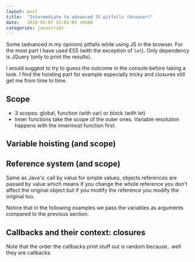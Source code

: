 ```yaml
---
layout: post
title:  "Intermediate to advanced JS pitfalls (browser)"
date:   2018-02-07 15:01:05 +0100
categories: javascript
---
```

Some (advanced in my opinion) pitfalls while using JS in the browser. For the most part I have used ES5 (with the exception of `let`). Only dependency is JQuery (only to print the results).

I would suggest to try to guess the outcome in the console before taking a look. I find the hoisting part for example especially tricky and closures still get me from time to time.

## Scope
<script async src="//jsfiddle.net/spygi/cyrv6wzL/embed/js,result/"></script>

+ 3 scopes: global, function (with var) or block (with let)
+ Inner functions take the scope of the outer ones. Variable resolution happens with the innermost function first.

## Variable hoisting (and scope)
<script async src="//jsfiddle.net/spygi/ttg00b6w/embed/js,result/"></script>

## Reference system (and scope)
Same as Java's: call by value for simple values, objects references are passed by value which means if you change the whole reference you don't affect the original object but if you modify the reference you modify the original too.

Notice that in the following examples we pass the variables as arguments compared to the previous section.
<script async src="//jsfiddle.net/spygi/cv8zr0gm/embed/js,result/"></script>

## Callbacks and their context: closures
Note that the order the callbacks print stuff out is random because.. well they are callbacks.
<script async src="//jsfiddle.net/spygi/v6L5sLqo/embed/js,result/"></script>
